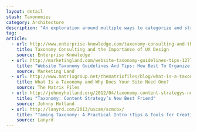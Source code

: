```yaml
---
layout: detail
stash: Taxonomies
category: Architecture
description: "An exploration around multiple ways to categorize and structure content and data."
tag:
article:
  - url: http://www.enterprise-knowledge.com/taxonomy-consulting-and-the-importance-of-ux-design/
    title: Taxonomy Consulting and the Importance of UX Design
    source: Enterprise Knowledge
  - url: http://marketingland.com/website-taxonomy-guidelines-tips-127706
    title: "Website Taxonomy Guidelines And Tips: How Best To Organize Your Site"
    source: Marketing Land
  - url: http://www.matrixgroup.net/thematrixfiles/blog/what-is-a-taxonomy/
    title: What Is a Taxonomy and Why Does Your Site Need One?
    source: The Matrix Files
  - url: http://johnnyholland.org/2012/04/taxonomy-content-strategys-new-best-friend/
    title: "Taxonomy: Content Strategy’s New Best Friend"
    source: Johnny Holland
  - url: http://lanyrd.com/2013/uxcam/scmcbx/
    title: "Taming Taxonomy: A Practical Intro (Tips & Tools for Creating Structure with the User in Mind)"
    source: Lanyrd
---
```

